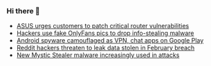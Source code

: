 ### Hi there 👋

<!--START_SECTION:feed-->
* [ASUS urges customers to patch critical router vulnerabilities](https://www.bleepingcomputer.com/news/security/asus-urges-customers-to-patch-critical-router-vulnerabilities/)
* [Hackers use fake OnlyFans pics to drop info-stealing malware](https://www.bleepingcomputer.com/news/security/hackers-use-fake-onlyfans-pics-to-drop-info-stealing-malware/)
* [Android spyware camouflaged as VPN, chat apps on Google Play](https://www.bleepingcomputer.com/news/security/android-spyware-camouflaged-as-vpn-chat-apps-on-google-play/)
* [Reddit hackers threaten to leak data stolen in February breach](https://www.bleepingcomputer.com/news/security/reddit-hackers-threaten-to-leak-data-stolen-in-february-breach/)
* [New Mystic Stealer malware increasingly used in attacks](https://www.bleepingcomputer.com/news/security/new-mystic-stealer-malware-increasingly-used-in-attacks/)
<!--END_SECTION:feed-->

<!--
**frankenk/frankenk** is a ✨ _special_ ✨ repository because its `README.md` (this file) appears on your GitHub profile.

Here are some ideas to get you started:

- 🔭 I’m currently working on ...
- 🌱 I’m currently learning ...
- 👯 I’m looking to collaborate on ...
- 🤔 I’m looking for help with ...
- 💬 Ask me about ...
- 📫 How to reach me: ...
- 😄 Pronouns: ...
- ⚡ Fun fact: ...
-->



